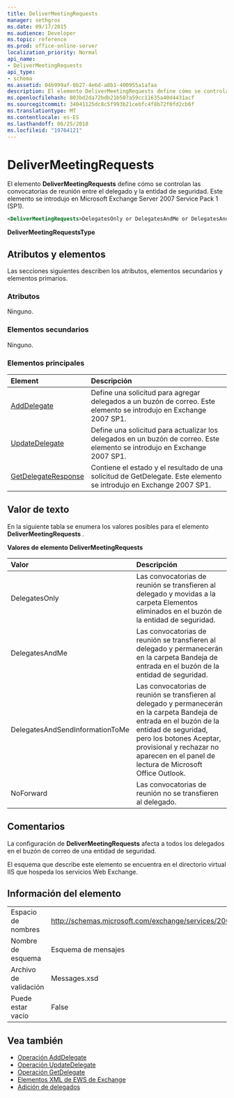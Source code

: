 ```yaml
---
title: DeliverMeetingRequests
manager: sethgros
ms.date: 09/17/2015
ms.audience: Developer
ms.topic: reference
ms.prod: office-online-server
localization_priority: Normal
api_name:
- DeliverMeetingRequests
api_type:
- schema
ms.assetid: 04b999af-0b27-4e6d-a8b1-400955a1afaa
description: El elemento DeliverMeetingRequests define cómo se controlan las convocatorias de reunión entre el delegado y la entidad de seguridad. Este elemento se introdujo en Microsoft Exchange Server 2007 Service Pack 1 (SP1).
ms.openlocfilehash: 803bd2da72bdb21b507a59cc11635a40d4431acf
ms.sourcegitcommit: 34041125dc8c5f993b21cebfc4f8b72f0fd2cb6f
ms.translationtype: MT
ms.contentlocale: es-ES
ms.lasthandoff: 06/25/2018
ms.locfileid: "19764121"
---
```

# <a name="delivermeetingrequests"></a>DeliverMeetingRequests

El elemento **DeliverMeetingRequests** define cómo se controlan las convocatorias de reunión entre el delegado y la entidad de seguridad. Este elemento se introdujo en Microsoft Exchange Server 2007 Service Pack 1 (SP1). 
  
```XML
<DeliverMeetingRequests>DelegatesOnly or DelegatesAndMe or DelegatesAndSendInformationToMe or NoForward</DeliverMeetingRequests>
```

 **DeliverMeetingRequestsType**
## <a name="attributes-and-elements"></a>Atributos y elementos

Las secciones siguientes describen los atributos, elementos secundarios y elementos primarios.
  
### <a name="attributes"></a>Atributos

Ninguno.
  
### <a name="child-elements"></a>Elementos secundarios

Ninguno.
  
### <a name="parent-elements"></a>Elementos principales

|**Element**|**Descripción**|
|:-----|:-----|
|[AddDelegate](adddelegate.md) <br/> |Define una solicitud para agregar delegados a un buzón de correo. Este elemento se introdujo en Exchange 2007 SP1.  <br/> |
|[UpdateDelegate](updatedelegate.md) <br/> |Define una solicitud para actualizar los delegados en un buzón de correo. Este elemento se introdujo en Exchange 2007 SP1.  <br/> |
|[GetDelegateResponse](getdelegateresponse.md) <br/> |Contiene el estado y el resultado de una solicitud de GetDelegate. Este elemento se introdujo en Exchange 2007 SP1.  <br/> |
   
## <a name="text-value"></a>Valor de texto

En la siguiente tabla se enumera los valores posibles para el elemento **DeliverMeetingRequests** . 
  
**Valores de elemento DeliverMeetingRequests**

|**Valor**|**Descripción**|
|:-----|:-----|
|DelegatesOnly  <br/> |Las convocatorias de reunión se transfieren al delegado y movidas a la carpeta Elementos eliminados en el buzón de la entidad de seguridad.  <br/> |
|DelegatesAndMe  <br/> |Las convocatorias de reunión se transfieren al delegado y permanecerán en la carpeta Bandeja de entrada en el buzón de la entidad de seguridad.  <br/> |
|DelegatesAndSendInformationToMe  <br/> |Las convocatorias de reunión se transfieren al delegado y permanecerán en la carpeta Bandeja de entrada en el buzón de la entidad de seguridad, pero los botones Aceptar, provisional y rechazar no aparecen en el panel de lectura de Microsoft Office Outlook.  <br/> |
|NoForward  <br/> |Las convocatorias de reunión no se transfieren al delegado.  <br/> |
   
## <a name="remarks"></a>Comentarios

La configuración de **DeliverMeetingRequests** afecta a todos los delegados en el buzón de correo de una entidad de seguridad. 
  
El esquema que describe este elemento se encuentra en el directorio virtual IIS que hospeda los servicios Web Exchange.
  
## <a name="element-information"></a>Información del elemento

|||
|:-----|:-----|
|Espacio de nombres  <br/> |http://schemas.microsoft.com/exchange/services/2006/messages  <br/> |
|Nombre de esquema  <br/> |Esquema de mensajes  <br/> |
|Archivo de validación  <br/> |Messages.xsd  <br/> |
|Puede estar vacío  <br/> |False  <br/> |
   
## <a name="see-also"></a>Vea también

- [Operación AddDelegate](adddelegate-operation.md)  
- [Operación UpdateDelegate](updatedelegate-operation.md)  
- [Operación GetDelegate](getdelegate-operation.md)
- [Elementos XML de EWS de Exchange](ews-xml-elements-in-exchange.md)
- [Adición de delegados](http://msdn.microsoft.com/library/3a744150-66a3-4a13-9433-793603ba5038%28Office.15%29.aspx)


